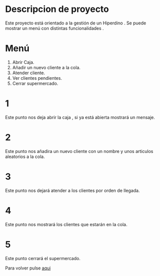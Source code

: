 # Descripcion de proyecto

Este proyecto está orientado a la gestión de un Hiperdino .
Se puede mostrar un menú con distintas funcionalidades .

# Menú

1. Abrir Caja.
2. Añadir un nuevo cliente a la cola.
3. Atender cliente.
4. Ver clientes pendientes.
5. Cerrar supermercado.

# 1

Este punto nos deja abrir la caja , si ya está abierta mostrará un mensaje.

# 2

Este punto nos añadira un nuevo cliente con un nombre y unos articulos aleatorios a la cola.

# 3

Este punto nos dejará atender a los clientes por orden de llegada.

# 4

Este punto nos mostrará los clientes que estarán en la cola.

# 5

Este punto cerrará el supermercado.


Para volver pulse [aqui](/README.md)
